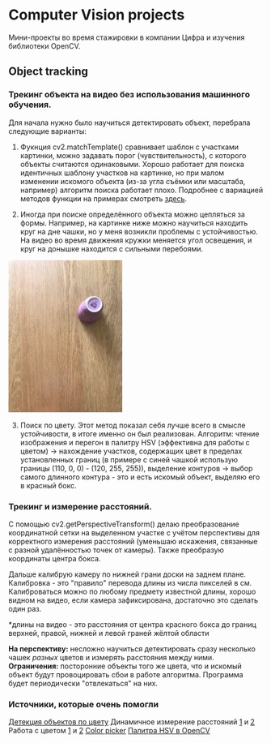 # Computer Vision projects
Мини-проекты во время стажировки в компании Цифра и изучения библиотеки OpenCV.
## Object tracking
### Трекинг объекта на видео без использования машинного обучения.
Для начала нужно было научиться детектировать объект, перебрала следующие варианты:

1) Фукнция cv2.matchTemplate() сравнивает шаблон с участками картинки, можно задавать порог (чувствительность), с которого объекты считаются одинаковыми. Хорошо работает для поиска идентичных шаблону участков на картинке, но при малом изменении искомого объекта (из-за угла съёмки или масштаба, например) алгоритм поиска работает плохо. Подробнее с вариацией методов функции на примерах смотреть [здесь](https://opencv-python-tutroals.readthedocs.io/en/latest/py_tutorials/py_imgproc/py_template_matching/py_template_matching.html).

2) Иногда при поиске определённого объекта можно цепляться за формы. Например, на картинке ниже можно научиться находить круг на дне чашки, но у меня возникли проблемы с устойчивостью. На видео во время движения кружки меняется угол освещения, и круг на донышке находится с сильными перебоями.

![example](https://github.com/molotkova/computer-vision/blob/master/git_rnd.jpg)

3) Поиск по цвету. Этот метод показал себя лучше всего в смысле устойчивости, в итоге именно он был реализован. Алгоритм: чтение изображения и перегон в палитру HSV (эффективна для работы с цветом) -> нахождение участков, содержащих цвет в пределах установленных границ (в примере с синей чашкой использую границы (110, 0, 0) - (120, 255, 255)), выделение контуров -> выбор самого длинного контура - это и есть искомый объект, выделяю его в красный бокс.

### Трекинг и измерение расстояний.

С помощью cv2.getPerspectiveTransform() делаю преобразование координатной сетки на выделенном участке с учётом перспективы для корректного измерения расстояний (уменьшаю искажения, связанные с разной удалённостью точек от камеры). Также преобразую координаты центра бокса.

Дальше калибрую камеру по нижней грани доски на заднем плане. Калибровка - это "правило" перевода длины из числа пикселей в см. Калиброваться можно по любому предмету известной длины, хорошо видном на видео, если камера зафиксирована, достаточно это сделать один раз.

\*длины на видео - это расстояния от центра красного бокса до границ верхней, правой, нижней и левой граней жёлтой области

**На перспективу:** несложно научиться детектировать сразу несколько чашек *разных* цветов и измерять расстояния между ними.
**Ограничения:** посторонние объекты того же цвета, что и искомый объект будут провоцировать сбои в работе алгоритма. Программа будет периодически "отвлекаться" на них.
### Источники, которые очень помогли
[Детекция объектов по цвету](https://towardsdatascience.com/real-time-object-detection-without-machine-learning-5139b399ee7d)
Динамичное измерение расстояний [1](https://towardsdatascience.com/monitoring-social-distancing-using-ai-c5b81da44c9f?gi=50a5df69723b) и [2](https://towardsdatascience.com/a-social-distancing-detector-using-a-tensorflow-object-detection-model-python-and-opencv-4450a431238)
Работа с цветом [1](https://www.pyimagesearch.com/2014/08/04/opencv-python-color-detection/) и [2](https://robotclass.ru/tutorials/opencv-color-range-filter/)
[Color picker](https://imagecolorpicker.com/)
[Палитра HSV в OpenCV](https://answers.opencv.org/question/184711/select-hsv-hue-from-30-to-30-in-python/)
